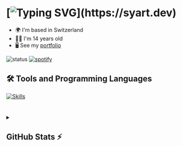 
# [![Typing SVG](https://readme-typing-svg.herokuapp.com?font=Fira+Code&weight=600&size=30&pause=1000&color=F7F7F7&random=false&width=435&lines=+Hello!;I+am+Syart!)](https://syart.dev)



* 🌍  I'm based in Switzerland
* 👨‍💻  I'm 14 years old
* 🖥️  See my [portfolio](http://syart.vercel.app)

![status](https://nocache.advaith.workers.dev?url=https://img.shields.io/endpoint?url=https://dev.discordprofiles.me/api/badge/status/456483912420556800?simple=true)
[![spotify](https://nocache.advaith.workers.dev?url=https://img.shields.io/endpoint?url=https://dev.discordprofiles.me/api/badge/spotify/456483912420556800)](https://dev.discordprofiles.me/openspotify/456483912420556800)


<h2>🛠️ Tools and Programming Languages</h2>
<a href="https://syart.vercel.app">
    <img src="https://skillicons.dev/icons?i=windows,vscode,pycharm,python,js,nodejs,react,html,css,github,git," alt="Skills">
</a>

#

<details>
  <summary><h2>GitHub Stats ⚡</h2></summary>
  
  ![Syart's GitHub stats](https://github-readme-stats.vercel.app/api?username=syartzahiri&theme=blueberry&count_private=true&hide_border=true&line_height=20)
  ![Syart's Top Languages](https://github-readme-stats.vercel.app/api/top-langs/?username=syartzahiri&layout=compact&theme=blueberry&count_private=true&hide_border=true)
  
</details>

